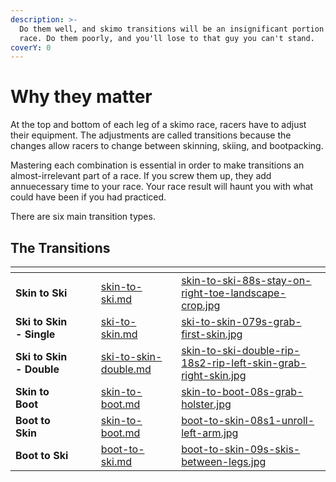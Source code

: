```yaml
---
description: >-
  Do them well, and skimo transitions will be an insignificant portion of your
  race. Do them poorly, and you'll lose to that guy you can't stand.
coverY: 0
---
```


# Why they matter

At the top and bottom of each leg of a skimo race, racers have to adjust their equipment. The adjustments are called transitions because the changes allow racers to change between skinning, skiing, and bootpacking.

Mastering each combination is essential in order to make transitions an almost-irrelevant part of a race. If you screw them up, they add annuecessary time to your race. Your race result will haunt you with what could have been if you had practiced.

There are six main transition types.

## The Transitions

<table data-view="cards"><thead><tr><th></th><th></th><th></th><th data-hidden data-card-target data-type="content-ref"></th><th data-hidden data-card-cover data-type="files"></th></tr></thead><tbody><tr><td><strong>Skin to Ski</strong></td><td></td><td><strong></strong></td><td><a href="what-to-practice/skin-to-ski.md">skin-to-ski.md</a></td><td><a href=".gitbook/assets/skin-to-ski-88s-stay-on-right-toe-landscape-crop.jpg">skin-to-ski-88s-stay-on-right-toe-landscape-crop.jpg</a></td></tr><tr><td><strong>Ski to Skin - Single</strong></td><td></td><td><strong></strong></td><td><a href="what-to-practice/ski-to-skin.md">ski-to-skin.md</a></td><td><a href=".gitbook/assets/ski-to-skin-079s-grab-first-skin.jpg">ski-to-skin-079s-grab-first-skin.jpg</a></td></tr><tr><td><strong>Ski to Skin - Double</strong></td><td></td><td><strong></strong></td><td><a href="what-to-practice/ski-to-skin-double.md">ski-to-skin-double.md</a></td><td><a href=".gitbook/assets/skin-to-ski-double-rip-18s2-rip-left-skin-grab-right-skin.jpg">skin-to-ski-double-rip-18s2-rip-left-skin-grab-right-skin.jpg</a></td></tr><tr><td><strong>Skin to Boot</strong></td><td></td><td><strong></strong></td><td><a href="what-to-practice/skin-to-boot.md">skin-to-boot.md</a></td><td><a href=".gitbook/assets/skin-to-boot-08s-grab-holster.jpg">skin-to-boot-08s-grab-holster.jpg</a></td></tr><tr><td><strong>Boot to Skin</strong></td><td></td><td><strong></strong></td><td><a href="what-to-practice/skin-to-boot.md">skin-to-boot.md</a></td><td><a href=".gitbook/assets/boot-to-skin-08s1-unroll-left-arm.jpg">boot-to-skin-08s1-unroll-left-arm.jpg</a></td></tr><tr><td><strong>Boot to Ski</strong></td><td></td><td><strong></strong></td><td><a href="what-to-practice/boot-to-ski.md">boot-to-ski.md</a></td><td><a href=".gitbook/assets/boot-to-skin-09s-skis-between-legs.jpg">boot-to-skin-09s-skis-between-legs.jpg</a></td></tr></tbody></table>

